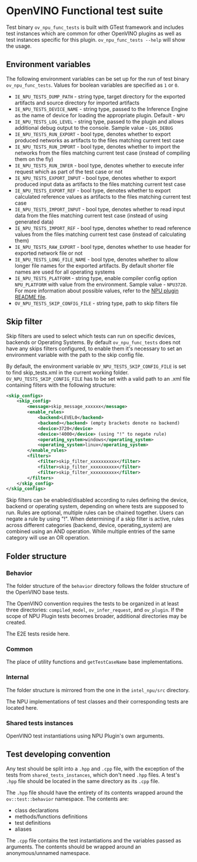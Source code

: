 # OpenVINO Functional test suite

Test binary `ov_npu_func_tests` is built with GTest framework and includes test instances which are common
for other OpenVINO plugins as well as test instances specific for this plugin.
`ov_npu_func_tests --help` will show the usage.

## Environment variables

The following environment variables can be set up for the run of test binary `ov_npu_func_tests`. Values for boolean variables are specified as `1` or `0`.
* `IE_NPU_TESTS_DUMP_PATH` - string type, target directory for the exported artifacts and source directory for imported artifacts
* `IE_NPU_TESTS_DEVICE_NAME` - string type, passed to the Inference Engine as the name of device for loading the appropriate plugin. Default - `NPU`
* `IE_NPU_TESTS_LOG_LEVEL` - string type, passed to the plugin and allows additional debug output to the console. Sample value - `LOG_DEBUG`
* `IE_NPU_TESTS_RUN_EXPORT` - bool type, denotes whether to export produced networks as artifacts to the files matching current test case
* `IE_NPU_TESTS_RUN_IMPORT` - bool type, denotes whether to import the networks from the files matching current test case (instead of compiling them on the fly)
* `IE_NPU_TESTS_RUN_INFER` - bool type, denotes whether to execute infer request which as part of the test case or not
* `IE_NPU_TESTS_EXPORT_INPUT` - bool type, denotes whether to export produced input data as artifacts to the files matching current test case
* `IE_NPU_TESTS_EXPORT_REF` - bool type, denotes whether to export calculated reference values as artifacts to the files matching current test case
* `IE_NPU_TESTS_IMPORT_INPUT` - bool type, denotes whether to read input data from the files matching current test case (instead of using generated data)
* `IE_NPU_TESTS_IMPORT_REF` - bool type, denotes whether to read reference values from the files matching current test case (instead of calculating them)
* `IE_NPU_TESTS_RAW_EXPORT` - bool type, denotes whether to use header for exported network file or not
* `IE_NPU_TESTS_LONG_FILE_NAME` - bool type, denotes whether to allow longer file names for the exported artifacts. By default shorter file names are used for all operating systems
* `IE_NPU_TESTS_PLATFORM` - string type, enable compiler config option `NPU_PLATFORM` with value from the environment. Sample value - `NPU3720`. For more information about possible values, refer to the [NPU plugin README file](./../../../intel_npu/README.md).
* `OV_NPU_TESTS_SKIP_CONFIG_FILE` - string type, path to skip filters file

## Skip filter 

Skip filters are used to select which tests can run on specific devices, backends or Operating Systems.
By default `ov_npu_func_tests` does not have any skips filters configured, to enable them it's necessary to set an environment variable with the path to the skip config file.

By default, the environment variable `OV_NPU_TESTS_SKIP_CONFIG_FILE` is set to find skip_tests.xml in the current working folder.
`OV_NPU_TESTS_SKIP_CONFIG_FILE` has to be set with a valid path to an .xml file containing filters with the following structure:

```xml
<skip_configs>
    <skip_config>
        <message>skip_message_xxxxxx</message>
        <enable_rules>
            <backend>LEVEL0</backend>
            <backend></backend> (empty brackets denote no backend)
            <device>3720</device>
            <device>!4000</device> (using "!" to negate rule)
            <operating_system>windows</operating_system>
            <operating_system>linux</operating_system>
        </enable_rules>
        <filters>
            <filter>skip_filter_xxxxxxxxxx</filter>
            <filter>skip_filter_xxxxxxxxxx</filter>
            <filter>skip_filter_xxxxxxxxxx</filter>
        </filters>
    </skip_config>
</skip_configs>
```

Skip filters can be enabled/disabled according to rules defining the device, backend or operating system, depending on where tests are supposed to run.
Rules are optional, multiple rules can be chained together. Users can negate a rule by using "!".
When determining if a skip filter is active, rules across different categories (backend, device, operating_system) are combined using an AND operation. While multiple entries of the same category will use an OR operation.

## Folder structure

### Behavior
The folder structure of the `behavior` directory follows the folder structure of the OpenVINO base tests.

The OpenVINO convention requires the tests to be organized in at least three directories: `compiled_model`, `ov_infer_request`, and `ov_plugin`. If the scope of NPU Plugin tests becomes broader, additional directories may be created.

The E2E tests reside here.

### Common
The place of utility functions and `getTestCaseName` base implementations.

### Internal
The folder structure is mirrored from the one in the `intel_npu/src` directory.

The NPU implementations of test classes and their corresponding tests are located here.

### Shared tests instances
OpenVINO test instantiations using NPU Plugin's own arguments.

## Test developing convention

Any test should be split into a `.hpp` and `.cpp` file, with the exception of the tests from `shared_tests_instances`, which don't need `.hpp` files. A test's `.hpp` file should be located in the same directory as its `.cpp` file.

The `.hpp` file should have the entirety of its contents wrapped around the `ov::test::behavior` namespace.
The contents are:
- class declarations
- methods/functions definitions
- test definitions
- aliases

The `.cpp` file contains the test instantiations and the variables passed as arguments. The contents should be wrapped around an anonymous/unnamed namespace.

